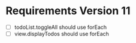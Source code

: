# Requirements Version 11

- [ ] todoList.toggleAll should use forEach
- [ ] view.displayTodos should use forEach